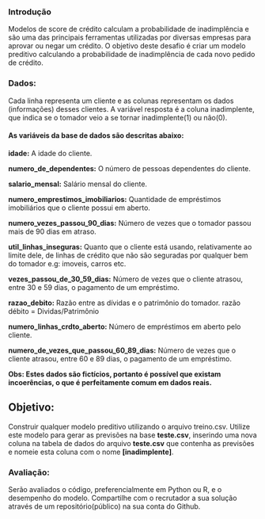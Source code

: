 ### Introdução
Modelos de score de crédito calculam a probabilidade de inadimplência e são uma das
principais ferramentas utilizadas por diversas empresas para aprovar ou negar um crédito.
O objetivo deste desafio é criar um modelo preditivo calculando a probabilidade de
inadimplência de cada novo pedido de crédito.

### Dados:
Cada linha representa um cliente e as colunas representam os dados (informações) desses
clientes.
A variável resposta é a coluna inadimplente, que indica se o tomador veio a se tornar
inadimplente(1) ou não(0).

#### As variáveis da base de dados são descritas abaixo:

**idade:** A idade do cliente.

**numero_de_dependentes:** O número de pessoas dependentes do cliente.

**salario_mensal:** Salário mensal do cliente.

**numero_emprestimos_imobiliarios:** Quantidade de empréstimos imobiliários que o
cliente possui em aberto.

**numero_vezes_passou_90_dias:** Número de vezes que o tomador passou mais
de 90 dias em atraso.

**util_linhas_inseguras:** Quanto que o cliente está usando, relativamente ao limite
dele, de linhas de crédito que não são seguradas por qualquer bem do tomador
e.g: imoveis, carros etc.

**vezes_passou_de_30_59_dias:** Número de vezes que o cliente atrasou, entre 30
e 59 dias, o pagamento de um empréstimo.

**razao_debito:** Razão entre as dívidas e o patrimônio do tomador. razão débito =
Dividas/Patrimônio

**numero_linhas_crdto_aberto:** Número de empréstimos em aberto pelo cliente.

**numero_de_vezes_que_passou_60_89_dias:** Número de vezes que o cliente
atrasou, entre 60 e 89 dias, o pagamento de um empréstimo.

**Obs: Estes dados são fictícios, portanto é possível que existam
incoerências, o que é perfeitamente comum em dados reais.**

## Objetivo:
Construir qualquer modelo preditivo utilizando o arquivo treino.csv.
Utilize este modelo para gerar as previsões na base **teste.csv**, inserindo uma nova coluna
na tabela de dados do arquivo **teste.csv** que contenha as previsões e nomeie esta coluna
com o nome **[inadimplente]**.

### Avaliação:
Serão avaliados o código, preferencialmente em Python ou R, e o desempenho do modelo.
Compartilhe com o recrutador a sua solução através de um repositório(público) na sua conta do Github.
